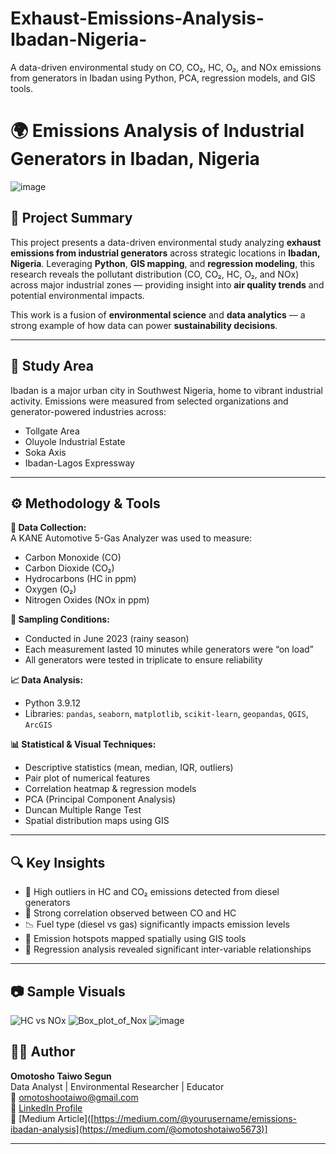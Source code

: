 # Exhaust-Emissions-Analysis-Ibadan-Nigeria-
A data-driven environmental study on CO, CO₂, HC, O₂, and NOx emissions from generators in Ibadan using Python, PCA, regression models, and GIS tools.


# 🌍 Emissions Analysis of Industrial Generators in Ibadan, Nigeria

![image](https://github.com/user-attachments/assets/e32fce7e-0124-4510-9fd7-466624951cb5)


## 🔬 Project Summary

This project presents a data-driven environmental study analyzing **exhaust emissions from industrial generators** across strategic locations in **Ibadan, Nigeria**. Leveraging **Python**, **GIS mapping**, and **regression modeling**, this research reveals the pollutant distribution (CO, CO₂, HC, O₂, and NOx) across major industrial zones — providing insight into **air quality trends** and potential environmental impacts.

This work is a fusion of **environmental science** and **data analytics** — a strong example of how data can power **sustainability decisions**.

---

## 📍 Study Area

Ibadan is a major urban city in Southwest Nigeria, home to vibrant industrial activity. Emissions were measured from selected organizations and generator-powered industries across:

- Tollgate Area  
- Oluyole Industrial Estate  
- Soka Axis  
- Ibadan-Lagos Expressway

---

## ⚙️ Methodology & Tools

**🔧 Data Collection:**  
A KANE Automotive 5-Gas Analyzer was used to measure:
- Carbon Monoxide (CO)
- Carbon Dioxide (CO₂)
- Hydrocarbons (HC in ppm)
- Oxygen (O₂)
- Nitrogen Oxides (NOx in ppm)

**🧪 Sampling Conditions:**  
- Conducted in June 2023 (rainy season)
- Each measurement lasted 10 minutes while generators were “on load”
- All generators were tested in triplicate to ensure reliability

**📈 Data Analysis:**  
- Python 3.9.12  
- Libraries: `pandas`, `seaborn`, `matplotlib`, `scikit-learn`, `geopandas`, `QGIS`, `ArcGIS`

**📊 Statistical & Visual Techniques:**  
- Descriptive statistics (mean, median, IQR, outliers)
- Pair plot of numerical features  
- Correlation heatmap & regression models  
- PCA (Principal Component Analysis)  
- Duncan Multiple Range Test  
- Spatial distribution maps using GIS

---

## 🔍 Key Insights

- 🚫 High outliers in HC and CO₂ emissions detected from diesel generators
- 🔄 Strong correlation observed between CO and HC
- 📉 Fuel type (diesel vs gas) significantly impacts emission levels
- 📍 Emission hotspots mapped spatially using GIS tools
- 🔬 Regression analysis revealed significant inter-variable relationships


---

## 📷 Sample Visuals

![HC vs NOx](https://github.com/user-attachments/assets/5123d047-2b63-4a4d-80e2-138dfdfad01a)
![Box_plot_of_Nox](https://github.com/user-attachments/assets/ce3d4f8c-3f32-45ee-9c53-da365cc46adc)
![image](https://github.com/user-attachments/assets/199667ef-6feb-4d50-ab0f-f1685bad712b)

## 👨‍💻 Author

**Omotosho Taiwo Segun**  
Data Analyst | Environmental Researcher | Educator  
📧 omotoshootaiwo@gmail.com  
🔗 [LinkedIn Profile](https://www.linkedin.com/in/taiwo-omotosho-data-analytics)  
📰 [Medium Article]([https://medium.com/@yourusername/emissions-ibadan-analysis](https://medium.com/@omotoshotaiwo5673)]

---
